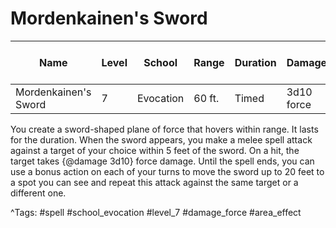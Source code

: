 # Mordenkainen's Sword

| Name | Level | School | Range | Duration | Damage | Save DC & Type |
|------|-------|--------|-------|----------|--------|----------------|
| Mordenkainen's Sword | 7 | Evocation | 60 ft. | Timed | 3d10 force | - |

You create a sword-shaped plane of force that hovers within range. It lasts for the duration. When the sword appears, you make a melee spell attack against a target of your choice within 5 feet of the sword. On a hit, the target takes {@damage 3d10} force damage. Until the spell ends, you can use a bonus action on each of your turns to move the sword up to 20 feet to a spot you can see and repeat this attack against the same target or a different one.

^Tags: #spell #school_evocation #level_7 #damage_force #area_effect